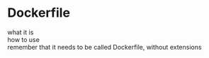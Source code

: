 # Dockerfile

what it is \
how to use \
remember that it needs to be called Dockerfile, without extensions
